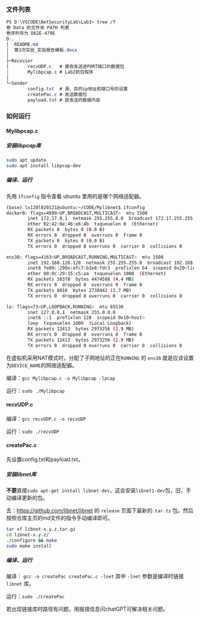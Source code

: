 ### 文件列表

```css
PS D:\VSCODE\NetSecurityLab\Lab3> tree /f
卷 Data 的文件夹 PATH 列表
卷序列号为 D62E-479E
D:.
│  README.md
│  第3次实验_实验报告模板.docx
│
├─Recevier
│       recvUDP.c	# 接收发送进PORT端口的数据包
|		Mylibpcap.c # Lab2抓包程序
│
└─Sender
        config.txt	# 源、目的ip地址和端口号的设置
        createPac.c	# 发送数据包
        payload.txt	# 欲发送的数据内容
```

### 如何运行

#### Mylibpcap.c

##### 安装libpcap库

```bash
sudo apt update
sudo apt install libpcap-dev
```

##### 编译、运行

先用 `ifconfig` 指令查看 ubuntu 里用的是哪个网络适配器。

```bash
(base) lx120l020121@ubuntu:~/CODE/Mylibnet$ ifconfig
docker0: flags=4099<UP,BROADCAST,MULTICAST>  mtu 1500
        inet 172.17.0.1  netmask 255.255.0.0  broadcast 172.17.255.255
        ether 02:42:6e:46:e6:4b  txqueuelen 0  (Ethernet)
        RX packets 0  bytes 0 (0.0 B)
        RX errors 0  dropped 0  overruns 0  frame 0
        TX packets 0  bytes 0 (0.0 B)
        TX errors 0  dropped 0 overruns 0  carrier 0  collisions 0

ens38: flags=4163<UP,BROADCAST,RUNNING,MULTICAST>  mtu 1500
        inet 192.168.126.128  netmask 255.255.255.0  broadcast 192.168.126.255
        inet6 fe80::290e:efc7:b2e8:fdc3  prefixlen 64  scopeid 0x20<link>
        ether 00:0c:29:15:c5:aa  txqueuelen 1000  (Ethernet)
        RX packets 10378  bytes 4474588 (4.4 MB)
        RX errors 0  dropped 0  overruns 0  frame 0
        TX packets 8016  bytes 2738442 (2.7 MB)
        TX errors 0  dropped 0 overruns 0  carrier 0  collisions 0

lo: flags=73<UP,LOOPBACK,RUNNING>  mtu 65536
        inet 127.0.0.1  netmask 255.0.0.0
        inet6 ::1  prefixlen 128  scopeid 0x10<host>
        loop  txqueuelen 1000  (Local Loopback)
        RX packets 12413  bytes 2973256 (2.9 MB)
        RX errors 0  dropped 0  overruns 0  frame 0
        TX packets 12413  bytes 2973256 (2.9 MB)
        TX errors 0  dropped 0 overruns 0  carrier 0  collisions 0
```

在虚拟机采用NAT模式时，分配了子网地址的正在`RUNNING` 的 `ens38` 就是应该设置为`DEVICE_NAME`的网络适配器。

编译：`gcc Mylibpcap.c -o Mylibpcap -lpcap`

运行：`sudo ./Mylibpcap`

#### recvUDP.c

编译：`gcc recvUDP.c -o recvUDP` 

运行：`sudo ./recvUDP`

#### createPac.c

先设置config.txt和payload.txt。

##### 安装libnet库

**不要**直接`sudo apt-get install libnet-dev`，这会安装`libnet1-dev`包，旧，手动编译更新的包。

去：https://github.com/libnet/libnet 的 `release` 页面下最新的`.tar.tz` 包。然后按照仓库主页的md文件的指令手动编译即可。

```bash
tar xf libnet-x.y.z.tar.gz
cd libnet-x.y.z/
./configure && make
sudo make install
```

##### 编译、运行

编译： `gcc -o createPac createPac.c -lnet`  其中 `-lnet` 参数是编译时链接 `libnet` 库。

运行：`sudo ./createPac`

若出现链接库时路径有问题，用报错信息问chatGPT可解决相关问题。